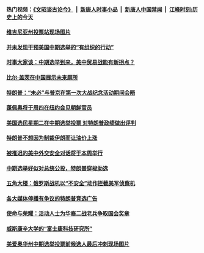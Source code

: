 #### 热门视频：[《文昭谈古论今》](https://github.com/gfw-breaker/wenzhao/blob/master/README.md?t=11062133) &nbsp;|&nbsp; [新唐人时事小品](https://github.com/gfw-breaker/ntdtv-comedy/blob/master/README.md?t=11062133) &nbsp;|&nbsp; [新唐人中国禁闻](https://github.com/gfw-breaker/ntdtv-news/blob/master/README.md?t=11062133) &nbsp;|&nbsp; [江峰时刻:历史上的今天](https://github.com/gfw-breaker/today-in-history/blob/master/README.md?t=11062133) 

#### [维吉尼亚州投票站现场图片](../pages/zg_yre_rvq/4647225.md?t=11062133) 

#### [并未发现干预美国中期选举的“有组织的行动”](../pages/zg_yre_rvq/4647101.md?t=11062133) 

#### [时事大家谈：中期选举到来，美中贸易战能有新拐点？](../pages/zg_yre_rvq/4646818.md?t=11062133) 

#### [比尔·盖茨在中国展示未来厕所](../pages/zg_yre_rvq/4646579.md?t=11062133) 

#### [特朗普：“未必”与普京在第一次大战纪念活动期间会晤](../pages/zg_yre_rvq/4646553.md?t=11062133) 

#### [蓬佩奥将于周四在纽约会见朝鲜官员](../pages/zg_yre_rvq/4646532.md?t=11062133) 

#### [美国选民星期二在中期选举投票 对特朗普政绩做出评判](../pages/zg_yre_rvq/4646469.md?t=11062133) 

#### [特朗普不想因为制裁伊朗而让油价上涨](../pages/zg_yre_rvq/4646373.md?t=11062133) 

#### [被推迟的美中外交安全对话将于本周举行](../pages/zg_yre_rvq/4646257.md?t=11062133) 

#### [中期选举好似对总统公投，特朗普穿梭助选](../pages/zg_yre_rvq/4645862.md?t=11062133) 

#### [五角大楼：俄罗斯战机以“不安全”动作拦截美军侦察机](../pages/zg_yre_rvq/4645840.md?t=11062133) 

#### [各大媒体停播有争议的特朗普竞选广告](../pages/zg_yre_rvq/4645846.md?t=11062133) 

#### [使命与荣耀：活动人士为华裔二战老兵争取国会奖章](../pages/zg_yre_rvq/4640131.md?t=11062133) 

#### [威斯康辛大学的“富士康科技研究所”](../pages/zg_yre_rvq/4645788.md?t=11062133) 

#### [美爱奥华州中期选举投票前候选人最后冲刺现场图片](../pages/zg_yre_rvq/4645735.md?t=11062133) 

